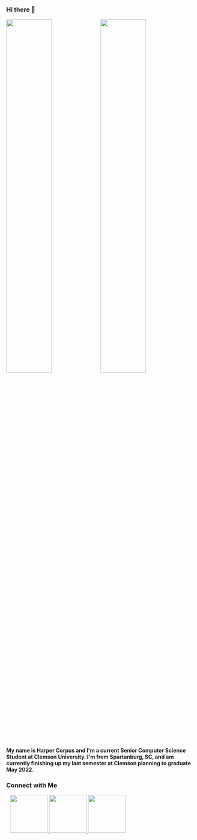 

### Hi there 👋

<div float="left">
  <img src="https://github-readme-stats.vercel.app/api?username=harpercorpus1&count_private=true&show_icons=true&theme=radical" width="49%", vertical-align="top" />
  <img src="https://github-readme-stats.vercel.app/api/top-langs/?username=harpercorpus1&langs_count=3&layout=compact&theme=radical" width="49%" />
</div>

#### My name is Harper Corpus and I'm a current Senior Computer Science Student at Clemson University. I'm from Spartanburg, SC, and am currently finishing up my last semester at Clemson planning to graduate May 2022. 

<h3>
  Connect with Me
</h3>

<div style="margin:10px",float="left">
  <a href="https://google.com">
    <img src="https://img.shields.io/badge/website-000000?style=for-the-badge&logo=About.me&logoColor=white" width="100px" />
  </a>
  <a href="https://www.linkedin.com/in/harper-corpus-a48530232">
    <img src="https://img.shields.io/badge/LinkedIn-0077B5?style=for-the-badge&logo=linkedin&logoColor=white" width="100px" />
  </a>
  <a href="https://github.com/harpercorpus1">
    <img src="https://img.shields.io/badge/GitHub-100000?style=for-the-badge&logo=github&logoColor=white" width="100px" />
  </a>
</div>




<!--
**harpercorpus1/harpercorpus1** is a ✨ _special_ ✨ repository because its `README.md` (this file) appears on your GitHub profile.

Here are some ideas to get you started:

- 🔭 I’m currently working on ...
- 🌱 I’m currently learning ...
- 👯 I’m looking to collaborate on ...
- 🤔 I’m looking for help with ...
- 💬 Ask me about ...
- 📫 How to reach me: ...
- 😄 Pronouns: ...
- ⚡ Fun fact: ...
-->
